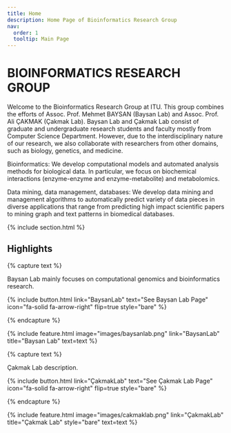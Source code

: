 ```yaml
---
title: Home
description: Home Page of Bioinformatics Research Group
nav:
  order: 1
  tooltip: Main Page
---
```


# BIOINFORMATICS RESEARCH GROUP

Welcome to the Bioinformatics Research Group at ITU. This group combines the efforts of Assoc. Prof. Mehmet BAYSAN (Baysan Lab) and Assoc. Prof. Ali ÇAKMAK (Çakmak Lab).  Baysan Lab and Çakmak Lab consist of graduate and undergraduate research students and faculty mostly from Computer Science Department. However, due to the interdisciplinary nature of our research, we also collaborate with researchers from other domains, such as biology, genetics, and medicine.

Bioinformatics: We develop computational models and automated analysis methods for biological data. In particular, we focus on biochemical interactions (enzyme-enzyme and enzyme-metabolite) and metabolomics.

Data mining, data management, databases: We develop data mining and management algorithms to automatically predict variety of data pieces in diverse applications that range from predicting high impact scientific papers to mining graph and text patterns in biomedical databases.

{% include section.html %}

## Highlights

{% capture text %}

Baysan Lab mainly focuses on computational genomics and bioinformatics research.

{%
  include button.html
  link="BaysanLab"
  text="See Baysan Lab Page"
  icon="fa-solid fa-arrow-right"
  flip=true
  style="bare"
%}

{% endcapture %}

{%
  include feature.html
  image="images/baysanlab.png"
  link="BaysanLab"
  title="Baysan Lab"
  text=text
%}

{% capture text %}

Çakmak Lab description.

{%
  include button.html
  link="ÇakmakLab"
  text="See Çakmak Lab Page"
  icon="fa-solid fa-arrow-right"
  flip=true
  style="bare"
%}

{% endcapture %}

{%
  include feature.html
  image="images/cakmaklab.png"
  link="ÇakmakLab"
  title="Çakmak Lab"
  style="bare"
  text=text
%}
